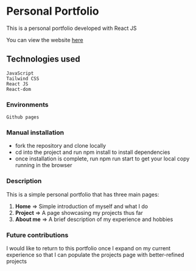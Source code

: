 # Personal Portfolio
This is a personal portfolio developed with React JS

You can view the website [here](https://tamara-703.github.io/personal-portfolio/)

## Technologies used
```
JavaScript
Tailwind CSS
React JS
React-dom

```
### Environments
```
Github pages
```

### Manual installation
* fork the repository and clone locally
* cd into the project and run npm install to install dependencies
* once installation is complete, run npm run start to get your local copy running in the browser

### Description
This is a simple personal portfolio that has three main pages:
1. **Home** => Simple introduction of myself and what I do
2. **Project** => A page showcasing my projects thus far
3. **About me** => A brief description of my experience and hobbies

### Future contributions
I would like to return to this portfolio once I expand on my current experience
so that I can populate the projects page with better-refined projects
